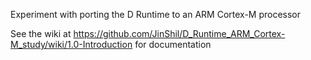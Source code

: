 Experiment with porting the D Runtime to an ARM Cortex-M processor

See the wiki at https://github.com/JinShil/D_Runtime_ARM_Cortex-M_study/wiki/1.0-Introduction for documentation

